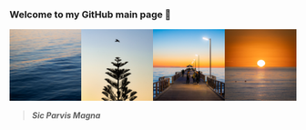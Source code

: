 ### Welcome to my GitHub main page 👋  
![](https://github.com/ZichengDuan/ZichengDuan/blob/main/Picture1.png)
> **_Sic Parvis Magna_**
